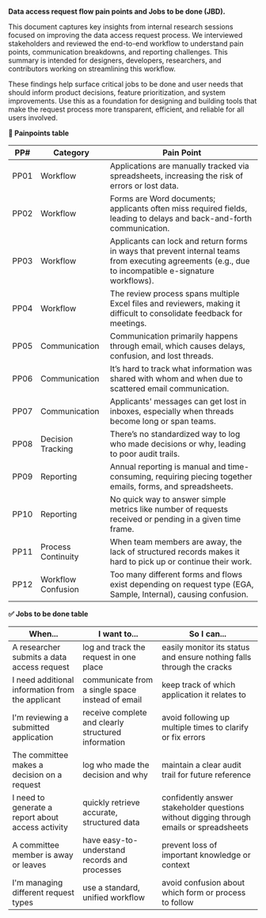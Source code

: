 **Data access request flow pain points and Jobs to be done (JBD).**

This document captures key insights from internal research sessions focused on improving the data access request process. We interviewed stakeholders and reviewed the end-to-end workflow to understand pain points, communication breakdowns, and reporting challenges. This summary is intended for designers, developers, researchers, and contributors working on streamlining this workflow.

These findings help surface critical jobs to be done and user needs that should inform product decisions, feature prioritization, and system improvements. Use this as a foundation for designing and building tools that make the request process more transparent, efficient, and reliable for all users involved.


**🔴 Painpoints table**

| PP#   | Category           | Pain Point                                                                                                                                            |
| ---- | ------------------ | ----------------------------------------------------------------------------------------------------------------------------------------------------- |
| PP01 | Workflow           | Applications are manually tracked via spreadsheets, increasing the risk of errors or lost data.                                                       |
| PP02 | Workflow           | Forms are Word documents; applicants often miss required fields, leading to delays and back-and-forth communication.                                  |
| PP03 | Workflow           | Applicants can lock and return forms in ways that prevent internal teams from executing agreements (e.g., due to incompatible e-signature workflows). |
| PP04 | Workflow           | The review process spans multiple Excel files and reviewers, making it difficult to consolidate feedback for meetings.                                |
| PP05 | Communication      | Communication primarily happens through email, which causes delays, confusion, and lost threads.                                                      |
| PP06 | Communication      | It’s hard to track what information was shared with whom and when due to scattered email communication.                                               |
| PP07 | Communication      | Applicants' messages can get lost in inboxes, especially when threads become long or span teams.                                                      |
| PP08 | Decision Tracking  | There’s no standardized way to log who made decisions or why, leading to poor audit trails.                                                           |
| PP09 | Reporting          | Annual reporting is manual and time-consuming, requiring piecing together emails, forms, and spreadsheets.                                            |
| PP10 | Reporting          | No quick way to answer simple metrics like number of requests received or pending in a given time frame.                                              |
| PP11 | Process Continuity | When team members are away, the lack of structured records makes it hard to pick up or continue their work.                                           |
| PP12 | Workflow Confusion | Too many different forms and flows exist depending on request type (EGA, Sample, Internal), causing confusion.                                        |


**✅ Jobs to be done table**

| When...                                           | I want to...                                        | So I can...                                                                             |
| ------------------------------------------------- | --------------------------------------------------- | --------------------------------------------------------------------------------------- |
| A researcher submits a data access request        | log and track the request in one place              | easily monitor its status and ensure nothing falls through the cracks                   |
| I need additional information from the applicant  | communicate from a single space instead of email    | keep track of which application it relates to                                           |
| I'm reviewing a submitted application             | receive complete and clearly structured information | avoid following up multiple times to clarify or fix errors                              |
| The committee makes a decision on a request       | log who made the decision and why                   | maintain a clear audit trail for future reference                                       |
| I need to generate a report about access activity | quickly retrieve accurate, structured data          | confidently answer stakeholder questions without digging through emails or spreadsheets |
| A committee member is away or leaves              | have easy-to-understand records and processes       | prevent loss of important knowledge or context                                          |
| I'm managing different request types              | use a standard, unified workflow                    | avoid confusion about which form or process to follow                                   |
